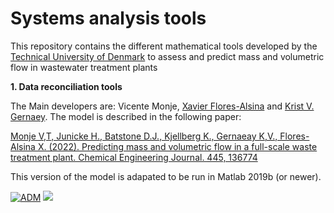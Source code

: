 # Systems analysis tools

This repository contains the different mathematical tools developed by the [Technical University of Denmark](https://www.kt.dtu.dk/english/research/prosys) to assess and predict mass and volumetric flow in wastewater treatment plants

<strong>1. Data reconciliation tools </strong>  

The Main developers are: Vicente Monje, [Xavier Flores-Alsina](https://github.com/xfalsina) and [Krist V. Gernaey](https://github.com/kristgernaey). The model is described in the following paper: 

[Monje V,T, Junicke H., Batstone D.J., Kjellberg K., Gernaeay K,V., Flores-Alsina X. (2022). Predicting mass and volumetric flow in a full-scale waste treatment plant. Chemical Engineering Journal. 445, 136774](https://doi.org/10.1016/j.cej.2022.136774)

This version of the model is adapated to be run in Matlab 2019b (or newer).

[![ADM](https://img.shields.io/badge/DOWNLOAD%20WWTP%20Data%20Reconciliation-990000?style=for-the-badge)](https://github.com/wwtmodels/Systems-analysis-tools/releases/download/V1/influent.reconcilitation.github.zip) [![](https://img.shields.io/github/downloads/wwtmodels/Systems-analysis-tools/v1/total?color=990000&label=Downloads&style=for-the-badge)](https://github.com/wwtmodels/Systems-amalysis-tools) 

